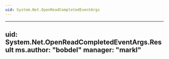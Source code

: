 ```yaml
---
uid: System.Net.OpenReadCompletedEventArgs
---
```


---
uid: System.Net.OpenReadCompletedEventArgs.Result
ms.author: "bobdel"
manager: "markl"
---
